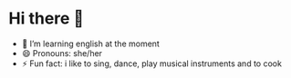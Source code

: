 # Hi there 👋

- 🌱 I’m learning english at the moment
- 😄 Pronouns: she/her
- ⚡ Fun fact: i like to sing, dance, play musical instruments and to cook
